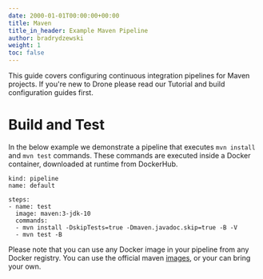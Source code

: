 ```yaml
---
date: 2000-01-01T00:00:00+00:00
title: Maven
title_in_header: Example Maven Pipeline
author: bradrydzewski
weight: 1
toc: false
---
```


This guide covers configuring continuous integration pipelines for Maven projects. If you're new to Drone please read our Tutorial and build configuration guides first.

# Build and Test

In the below example we demonstrate a pipeline that executes `mvn install` and `mvn test` commands. These commands are executed inside a Docker container, downloaded at runtime from DockerHub.

```
kind: pipeline
name: default

steps:
- name: test
  image: maven:3-jdk-10
  commands:
  - mvn install -DskipTests=true -Dmaven.javadoc.skip=true -B -V
  - mvn test -B
```

Please note that you can use any Docker image in your pipeline from any Docker registry. You can use the official maven [images](https://hub.docker.com/r/_/maven/), or your can bring your own.
